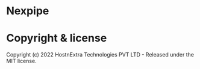 # Nexpipe

# Copyright & license
Copyright (c) 2022 HostnExtra Technologies PVT LTD - Released under the MIT license. 
